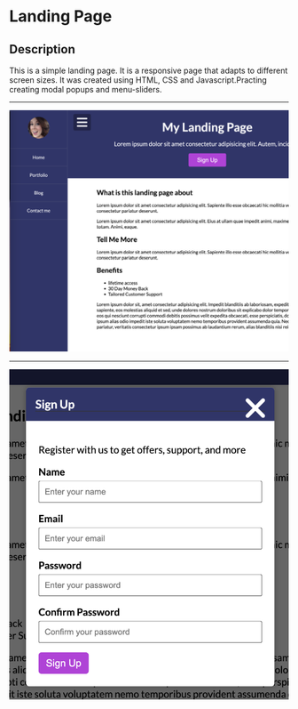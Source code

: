 # Landing Page

## Description

This is a simple landing page. It is a responsive page that adapts to different screen sizes. It was created using HTML, CSS and Javascript.Practing creating modal popups and menu-sliders.

---

![Landing Page](assets/picture.png)

---

![Modal](assets/modal.png)
